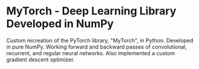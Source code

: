 # MyTorch - Deep Learning Library Developed in NumPy
Custom recreation of the PyTorch library, "MyTorch", in Python. Developed in pure NumPy. Working forward and backward passes of convolutional, recurrent, and regular neural networks. Also implemented a custom gradient descent optimizer.
